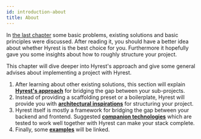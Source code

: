```yaml
---
id: introduction-about
title: About
---
```


In [the last chapter](preamble-about) some basic problems, existing solutions and basic principles were discussed.
After reading it, you should have a better idea about whether Hyrest is the best choice for you.
Furthermore it hopefully gave you some insights about how to roughly structure your project.

This chapter will dive deeper into Hyrest's approach and give some general advises about implementing a project with Hyrest.

1. After learning about other existing solutions, this section will explain **[Hyrest's approach](introduction-hyrests-approach)** for bridging the gap between your sub-projects.
2. Instead of providing a scaffolding preset or a boilerplate, Hyrest will provide you with **[architectural inspirations](introduction-architectural-inspirations)** for structuring your project.
3. Hyrest itself is mostly a framework for bridging the gap between your backend and frontend. Suggested **[companion technologies](introduction-companion-technologies)** which are tested to work well together with Hyrest can make your stack complete.
4. Finally, some **[examples](introduction-examples)** will be linked.
